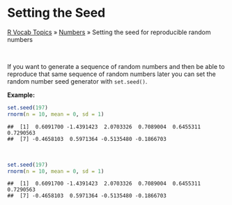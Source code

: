 # Setting the Seed

[R Vocab Topics](index) &#187; [Numbers](numbers) &#187; Setting the seed for reproducible random numbers

<br>

If you want to generate a sequence of random numbers and then be able to reproduce that same sequence of random numbers later you can set the random number seed generator with `set.seed()`.  

**Example:**


```r
set.seed(197)
rnorm(n = 10, mean = 0, sd = 1)
```

```
##  [1]  0.6091700 -1.4391423  2.0703326  0.7089004  0.6455311  0.7290563
##  [7] -0.4658103  0.5971364 -0.5135480 -0.1866703
```

<br>


```r
set.seed(197)
rnorm(n = 10, mean = 0, sd = 1)
```

```
##  [1]  0.6091700 -1.4391423  2.0703326  0.7089004  0.6455311  0.7290563
##  [7] -0.4658103  0.5971364 -0.5135480 -0.1866703
```
